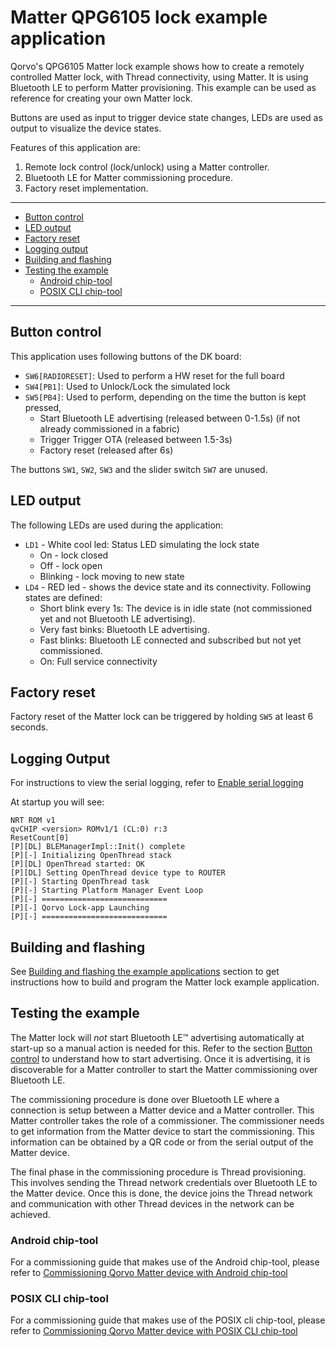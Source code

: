 # Matter QPG6105 lock example application

Qorvo's QPG6105 Matter lock example shows how to create a remotely controlled Matter lock, with Thread
connectivity, using Matter. It is using Bluetooth LE to perform Matter provisioning. This example can be used as
reference for creating your own Matter lock.

Buttons are used as input to trigger device state changes, LEDs are used as output to visualize the device states.

Features of this application are:
1. Remote lock control (lock/unlock) using a Matter controller.
2. Bluetooth LE for Matter commissioning procedure.
3. Factory reset implementation.

---

- [Button control](#button-control)
- [LED output](#led-output)
- [Factory reset](#factory-reset)
- [Logging output](#logging-output)
- [Building and flashing](#building-and-flashing)
- [Testing the example](#testing-the-example)
  - [Android chip-tool](#android-chip-tool)
  - [POSIX CLI chip-tool](#posix-cli-chip-tool)

---

## Button control

This application uses following buttons of the DK board:

- `SW6[RADIORESET]`: Used to perform a HW reset for the full board
- `SW4[PB1]`: Used to Unlock/Lock the simulated lock
- `SW5[PB4]`: Used to perform, depending on the time the button is kept pressed,
  - Start Bluetooth LE advertising (released between 0-1.5s) (if not already commissioned in a fabric)
  - Trigger Trigger OTA (released between 1.5-3s)
  - Factory reset (released after 6s)

The buttons `SW1`, `SW2`, `SW3` and the slider switch `SW7` are unused.

## LED output

The following LEDs are used during the application:

- `LD1` - White cool led: Status LED simulating the lock state
  - On - lock closed
  - Off - lock open
  - Blinking - lock moving to new state
- `LD4` - RED led - shows the device state and its connectivity. Following states are defined:
  - Short blink every 1s: The device is in idle state (not commissioned yet and not Bluetooth LE advertising).
  - Very fast binks: Bluetooth LE advertising.
  - Fast blinks: Bluetooth LE connected and subscribed but not yet commissioned.
  - On: Full service connectivity

## Factory reset

Factory reset of the Matter lock can be triggered by holding `SW5` at least 6 seconds.

## Logging Output

For instructions to view the serial logging, refer to [Enable serial logging](../../../README.md#enable-serial-logging)

At startup you will see:

```
NRT ROM v1
qvCHIP <version> ROMv1/1 (CL:0) r:3
ResetCount[0]
[P][DL] BLEManagerImpl::Init() complete
[P][-] Initializing OpenThread stack
[P][DL] OpenThread started: OK
[P][DL] Setting OpenThread device type to ROUTER
[P][-] Starting OpenThread task
[P][-] Starting Platform Manager Event Loop
[P][-] ============================
[P][-] Qorvo Lock-app Launching
[P][-] ============================
```

## Building and flashing

See [Building and flashing the example applications](../../../README.md#building-and-flashing-the-example-applications) section to get instructions how to build and program the Matter lock example application.

## Testing the example

The Matter lock will *not* start Bluetooth LE&trade; advertising automatically at start-up so a manual action is needed for
this. Refer to the section [Button control](#button-control) to understand how to start advertising. Once it is
advertising, it is discoverable for a Matter controller to start the Matter commissioning over Bluetooth LE.

The commissioning procedure is done over Bluetooth LE where a connection is setup between a Matter device and a Matter
controller. This Matter controller takes the role of a commissioner.
The commissioner needs to get information from the Matter device to start the commissioning. This information can be
obtained by a QR code or from the serial output of the Matter device.

The final phase in the commissioning procedure is Thread provisioning. This involves sending the Thread network
credentials over Bluetooth LE to the Matter device. Once this is done, the device joins the Thread network and
communication with other Thread devices in the network can be achieved.

### Android chip-tool

For a commissioning guide that makes use of the Android chip-tool, please refer to [Commissioning Qorvo Matter device with Android chip-tool](../../../Documents/Guides/commissioning_android_chiptool.md)

### POSIX CLI chip-tool

For a commissioning guide that makes use of the POSIX cli chip-tool, please refer to [Commissioning Qorvo Matter device with POSIX CLI chip-tool](../../../Documents/Guides/commissioning_posix_cli_chiptool.md)
